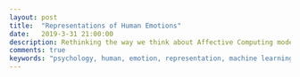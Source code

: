 ```yaml
---
layout: post
title:  "Representations of Human Emotions"
date:   2019-3-31 21:00:00
description: Rethinking the way we think about Affective Computing models.
comments: true
keywords: "psychology, human, emotion, representation, machine learning, deep learning, language models, affective"
---
```

